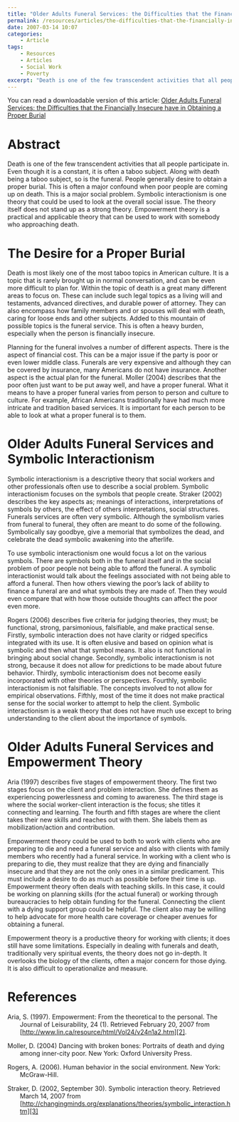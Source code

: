 ```yaml
---
title: "Older Adults Funeral Services: the Difficulties that the Financially Insecure have in Obtaining a Proper Burial"
permalink: /resources/articles/the-difficulties-that-the-financially-insecure-have-in-obtaining-a-proper-burial
date: 2007-03-14 10:07
categories:
    - Article
tags:
    - Resources
    - Articles
    - Social Work
    - Poverty
excerpt: "Death is one of the few transcendent activities that all people participate in. Even though it is a constant, it is often a taboo subject. Along with death being a taboo subject, so is the funeral. People generally desire to obtain a proper burial. This is often a major confound when poor people are coming up on death. This is a major social problem. Symbolic interactionism is one theory that could be used to look at the overall social issue. The theory itself does not stand up as a strong theory. Empowerment theory is a practical and applicable theory that can be used to work with somebody who approaching death."
---
```


You can read a downloadable version of this article: [Older Adults Funeral Services: the Difficulties that the Financially Insecure have in Obtaining a Proper Burial][1]

   [1]: /assets/media/difficulties-financially-insecure-obtaining-proper-burial.pdf

# Abstract

Death is one of the few transcendent activities that all people participate in. Even though it is a constant, it is often a taboo subject. Along with death being a taboo subject, so is the funeral. People generally desire to obtain a proper burial. This is often a major confound when poor people are coming up on death. This is a major social problem. Symbolic interactionism is one theory that could be used to look at the overall social issue. The theory itself does not stand up as a strong theory. Empowerment theory is a practical and applicable theory that can be used to work with somebody who approaching death.

# The Desire for a Proper Burial

Death is most likely one of the most taboo topics in American culture. It is a topic that is rarely brought up in normal conversation, and can be even more difficult to plan for. Within the topic of death is a great many different areas to focus on. These can include such legal topics as a living will and testaments, advanced directives, and durable power of attorney. They can also encompass how family members and or spouses will deal with death, caring for loose ends and other subjects. Added to this mountain of possible topics is the funeral service. This is often a heavy burden, especially when the person is financially insecure.

Planning for the funeral involves a number of different aspects. There is the aspect of financial cost. This can be a major issue if the party is poor or even lower middle class. Funerals are very expensive and although they can be covered by insurance, many Americans do not have insurance. Another aspect is the actual plan for the funeral. Moller (2004) describes that the poor often just want to be put away well, and have a proper funeral. What it means to have a proper funeral varies from person to person and culture to culture. For example, African Americans traditionally have had much more intricate and tradition based services. It is important for each person to be able to look at what a proper funeral is to them.

# Older Adults Funeral Services and Symbolic Interactionism

Symbolic interactionism is a descriptive theory that social workers and other professionals often use to describe a social problem. Symbolic interactionism focuses on the symbols that people create. Straker (2002) describes the key aspects as; meanings of interactions, interpretations of symbols by others, the effect of others interpretations, social structures. Funerals services are often very symbolic. Although the symbolism varies from funeral to funeral, they often are meant to do some of the following. Symbolically say goodbye, give a memorial that symbolizes the dead, and celebrate the dead symbolic awakening into the afterlife.

To use symbolic interactionism one would focus a lot on the various symbols. There are symbols both in the funeral itself and in the social problem of poor people not being able to afford the funeral. A symbolic interactionist would talk about the feelings associated with not being able to afford a funeral. Then how others viewing the poor’s lack of ability to finance a funeral are and what symbols they are made of. Then they would even compare that with how those outside thoughts can affect the poor even more.

Rogers (2006) describes five criteria for judging theories, they must; be functional, strong, parsimonious, falsifiable, and make practical sense. Firstly, symbolic interaction does not have clarity or ridged specifics integrated with its use. It is often elusive and based on opinion what is symbolic and then what that symbol means. It also is not functional in bringing about social change. Secondly, symbolic interactionism is not strong, because it does not allow for predictions to be made about future behavior. Thirdly, symbolic interactionism does not become easily incorporated with other theories or perspectives. Fourthly, symbolic interactionism is not falsifiable. The concepts involved to not allow for empirical observations. Fifthly, most of the time it does not make practical sense for the social worker to attempt to help the client. Symbolic interactionism is a weak theory that does not have much use except to bring understanding to the client about the importance of symbols.

# Older Adults Funeral Services and Empowerment Theory

Aria (1997) describes five stages of empowerment theory. The first two stages focus on the client and problem interaction. She defines them as experiencing powerlessness and coming to awareness. The third stage is where the social worker-client interaction is the focus; she titles it connecting and learning. The fourth and fifth stages are where the client takes their new skills and reaches out with them. She labels them as mobilization/action and contribution.

Empowerment theory could be used to both to work with clients who are preparing to die and need a funeral service and also with clients with family members who recently had a funeral service. In working with a client who is preparing to die, they must realize that they are dying and financially insecure and that they are not the only ones in a similar predicament. This must include a desire to do as much as possible before their time is up. Empowerment theory often deals with teaching skills. In this case, it could be working on planning skills (for the actual funeral) or working through bureaucracies to help obtain funding for the funeral. Connecting the client with a dying support group could be helpful. The client also may be willing to help advocate for more health care coverage or cheaper avenues for obtaining a funeral.

Empowerment theory is a productive theory for working with clients; it does still have some limitations. Especially in dealing with funerals and death, traditionally very spiritual events, the theory does not go in-depth. It overlooks the biology of the clients, often a major concern for those dying. It is also difficult to operationalize and measure.

# References

<div style="margin: 0 0 0 2em; text-indent: -2em;" markdown="1">

Aria, S. (1997). Empowerment: From the theoretical to the personal. The Journal of Leisurability, 24 (1). Retrieved February 20, 2007 from [http://www.lin.ca/resource/html/Vol24/v24n1a2.htm][2].

Moller, D. (2004) Dancing with broken bones: Portraits of death and dying among inner-city poor. New York: Oxford University Press.

Rogers, A. (2006). Human behavior in the social environment. New York: McGraw-Hill.

Straker, D. (2002, September 30). Symbolic interaction theory. Retrieved March 14, 2007 from [http://changingminds.org/explanations/theories/symbolic_interaction.htm][3]

   [2]: http://www.lin.ca/resource/html/Vol24/v24n1a2.htm
   [3]: http://changingminds.org/explanations/theories/symbolic_interaction.htm


</div>

